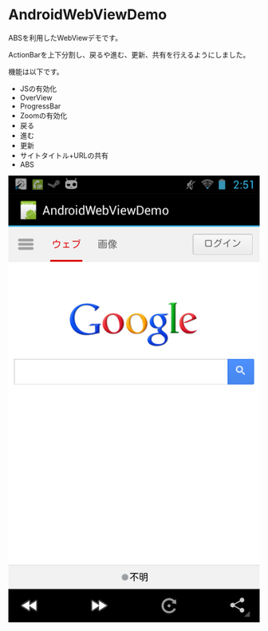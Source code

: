 AndroidWebViewDemo
==================

ABSを利用したWebViewデモです。

ActionBarを上下分割し、戻るや進む、更新、共有を行えるようにしました。

機能は以下です。

* JSの有効化
* OverView
* ProgressBar
* Zoomの有効化
* 戻る
* 進む
* 更新
* サイトタイトル+URLの共有
* ABS

<img src="./device-2013-07-18-025151.png">